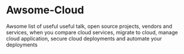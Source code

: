 # Awsome-Cloud
Awsome list of useful useful talk, open source projects, vendors and services,  when you compare cloud services, migrate to cloud, manage cloud application, secure cloud deployments and automate your deployments
